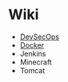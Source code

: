 # Wiki

- [DevSecOps](https://dehvcurtis.github.io/Wiki/DevSecOps/)
- [Docker](https://dehvcurtis.github.io/Wiki/Docker)
- Jenkins
- Minecraft
- Tomcat
